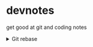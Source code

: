 # devnotes
get good at git and coding notes 
<details>
<summary>Git rebase </summary>
  <a href="https://www.atlassian.com/git/tutorials/rewriting-history/git-rebase">git-rebase</a>
  <p>Advanced option: git --onto</p>
   
  `git rebase --onto <newbase> <oldbase>`
       
  </details>

